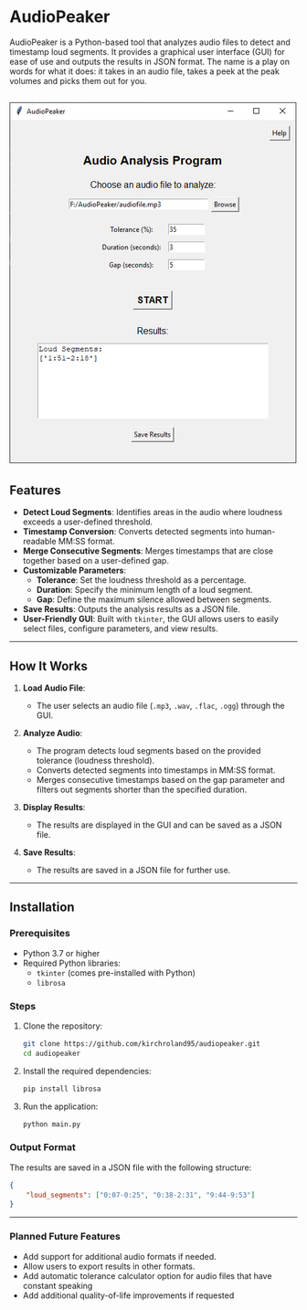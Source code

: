 # AudioPeaker
AudioPeaker is a Python-based tool that analyzes audio files to detect and timestamp loud segments. It provides a graphical user interface (GUI) for ease of use and outputs the results in JSON format.
The name is a play on words for what it does: it takes in an audio file, takes a peek at the peak volumes and picks them out for you.

![AudioPeaker GUI](documentation/audiopeaker.png "AudioPeaker GUI")
---

## Features

- **Detect Loud Segments**: Identifies areas in the audio where loudness exceeds a user-defined threshold.
- **Timestamp Conversion**: Converts detected segments into human-readable MM:SS format.
- **Merge Consecutive Segments**: Merges timestamps that are close together based on a user-defined gap.
- **Customizable Parameters**:
  - **Tolerance**: Set the loudness threshold as a percentage.
  - **Duration**: Specify the minimum length of a loud segment.
  - **Gap**: Define the maximum silence allowed between segments.
- **Save Results**: Outputs the analysis results as a JSON file.
- **User-Friendly GUI**: Built with `tkinter`, the GUI allows users to easily select files, configure parameters, and view results.

---

## How It Works

1. **Load Audio File**:
   - The user selects an audio file (`.mp3`, `.wav`, `.flac`, `.ogg`) through the GUI.

2. **Analyze Audio**:
   - The program detects loud segments based on the provided tolerance (loudness threshold).
   - Converts detected segments into timestamps in MM:SS format.
   - Merges consecutive timestamps based on the gap parameter and filters out segments shorter than the specified duration.

3. **Display Results**:
   - The results are displayed in the GUI and can be saved as a JSON file.

4. **Save Results**:
   - The results are saved in a JSON file for further use.

---

## Installation

### Prerequisites
- Python 3.7 or higher
- Required Python libraries:
  - `tkinter` (comes pre-installed with Python)
  - `librosa`

### Steps
1. Clone the repository:
   ```bash
   git clone https://github.com/kirchroland95/audiopeaker.git
   cd audiopeaker
   ```

2. Install the required dependencies:
   ```bash
   pip install librosa
   ```

3. Run the application:
   ```bash
   python main.py
   ```

### Output Format
The results are saved in a JSON file with the following structure:

```json
{
    "loud_segments": ["0:07-0:25", "0:38-2:31", "9:44-9:53"]
}
```

---

### Planned Future Features
- Add support for additional audio formats if needed.
- Allow users to export results in other formats.
- Add automatic tolerance calculator option for audio files that have constant speaking
- Add additional quality-of-life improvements if requested